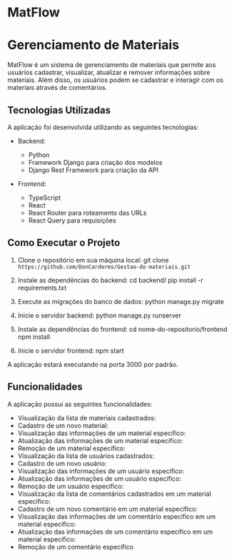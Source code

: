 # MatFlow
### 

# Gerenciamento de Materiais

MatFlow é um sistema de gerenciamento de materiais que permite aos usuários cadastrar, visualizar, atualizar e remover informações sobre materiais. Além disso, os usuários podem se cadastrar e interagir com os materiais através de comentários.


## Tecnologias Utilizadas

A aplicação foi desenvolvida utilizando as seguintes tecnologias:

- Backend:

  - Python
  - Framework Django para criação dos modelos
  - Django Rest Framework para criação da API

- Frontend:
  - TypeScript
  - React 
  - React Router para roteamento das URLs
  - React Query para requisições

## Como Executar o Projeto

1. Clone o repositório em sua máquina local:
   git clone `https://github.com/DonCarderms/Gestao-de-materiais.git`

2. Instale as dependências do backend:
   cd backend/
   pip install -r requirements.txt

3. Execute as migrações do banco de dados:
   python manage.py migrate

4. Inicie o servidor backend:
   python manage.py runserver

5. Instale as dependências do frontend:
   cd nome-do-repositorio/frontend
   npm install

6. Inicie o servidor frontend:
   npm start

A aplicação estará executando na porta 3000 por padrão.

## Funcionalidades

A aplicação possui as seguintes funcionalidades:

- Visualização da lista de materiais cadastrados: 
- Cadastro de um novo material: 
- Visualização das informações de um material específico: 
- Atualização das informações de um material específico: 
- Remoção de um material específico:
- Visualização da lista de usuários cadastrados: 
- Cadastro de um novo usuário:
- Visualização das informações de um usuário específico: 
- Atualização das informações de um usuário específico:
- Remoção de um usuário específico:
- Visualização da lista de comentários cadastrados em um material específico: 
- Cadastro de um novo comentário em um material específico: 
- Visualização das informações de um comentário específico em um material específico: 
- Atualização das informações de um comentário específico em um material específico: 
- Remoção de um comentário específico
